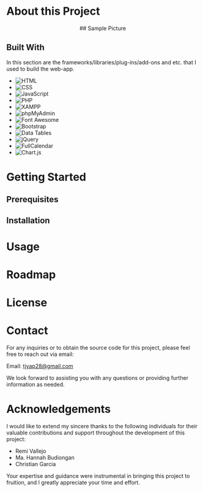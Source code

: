 # About this Project

<div align="center">
    ## Sample Picture
</div>


## Built With
In this section are the frameworks/libraries/plug-ins/add-ons and etc. that I used to build the web-app.

- ![HTML](https://img.shields.io/badge/HTML5-E34F26?style=for-the-badge&logo=html5&logoColor=white)
- ![CSS](https://img.shields.io/badge/CSS3-1572B6?style=for-the-badge&logo=css3&logoColor=white)
- ![JavaScript](https://img.shields.io/badge/JavaScript-F7DF1E?style=for-the-badge&logo=javascript&logoColor=black)
- ![PHP](https://img.shields.io/badge/PHP-777BB4?style=for-the-badge&logo=php&logoColor=white)
- ![XAMPP](https://img.shields.io/badge/XAMPP-FB7A24?style=for-the-badge&logo=xampp&logoColor=white)
- ![phpMyAdmin](https://img.shields.io/badge/phpMyAdmin-6C78AF?style=for-the-badge&logo=phpmyadmin&logoColor=white)
- ![Font Awesome](https://img.shields.io/badge/Font%20Awesome-339AF0?style=for-the-badge&logo=fontawesome&logoColor=white)
- ![Bootstrap](https://img.shields.io/badge/Bootstrap-563D7C?style=for-the-badge&logo=bootstrap&logoColor=white)
- ![Data Tables](https://img.shields.io/badge/Data%20Tables-336791?style=for-the-badge&logo=datatables&logoColor=white)
- ![jQuery](https://img.shields.io/badge/jQuery-0769AD?style=for-the-badge&logo=jquery&logoColor=white)
- ![FullCalendar](https://img.shields.io/badge/FullCalendar-2577C7?style=for-the-badge&logo=fullcalendar&logoColor=white)
- ![Chart.js](https://img.shields.io/badge/Chart.js-FE777B?style=for-the-badge&logo=chartdotjs&logoColor=white)

# Getting Started
## Prerequisites
## Installation

# Usage

# Roadmap

# License

# Contact
For any inquiries or to obtain the source code for this project, please feel free to reach out via email:

Email: tjyap28@gmail.com

We look forward to assisting you with any questions or providing further information as needed.

# Acknowledgements
I would like to extend my sincere thanks to the following individuals for their valuable contributions and support throughout the development of this project:

- Remi Vallejo
- Ma. Hannah Budiongan
- Christian Garcia

Your expertise and guidance were instrumental in bringing this project to fruition, and I greatly appreciate your time and effort.



